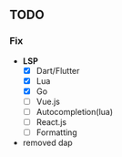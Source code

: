 ## TODO

### Fix

- **LSP**
  - [x] Dart/Flutter
  - [x] Lua
  - [x] Go
  - [ ] Vue.js
  - [ ] Autocompletion(lua)
  - [ ] React.js
  - [ ] Formatting
- removed dap
